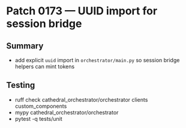 # Patch 0173 — UUID import for session bridge

## Summary
- add explicit `uuid` import in `orchestrator/main.py` so session bridge helpers can mint tokens

## Testing
- ruff check cathedral_orchestrator/orchestrator clients custom_components
- mypy cathedral_orchestrator/orchestrator
- pytest -q tests/unit
